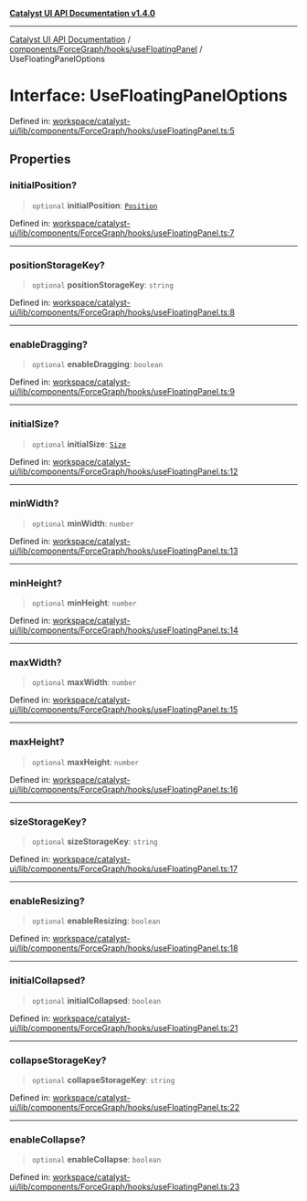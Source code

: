 [**Catalyst UI API Documentation v1.4.0**](../../../../../README.md)

---

[Catalyst UI API Documentation](../../../../../README.md) / [components/ForceGraph/hooks/useFloatingPanel](../README.md) / UseFloatingPanelOptions

# Interface: UseFloatingPanelOptions

Defined in: [workspace/catalyst-ui/lib/components/ForceGraph/hooks/useFloatingPanel.ts:5](https://github.com/TheBranchDriftCatalyst/catalyst-ui/blob/main/lib/components/ForceGraph/hooks/useFloatingPanel.ts#L5)

## Properties

### initialPosition?

> `optional` **initialPosition**: [`Position`](../../useDraggable/interfaces/Position.md)

Defined in: [workspace/catalyst-ui/lib/components/ForceGraph/hooks/useFloatingPanel.ts:7](https://github.com/TheBranchDriftCatalyst/catalyst-ui/blob/main/lib/components/ForceGraph/hooks/useFloatingPanel.ts#L7)

---

### positionStorageKey?

> `optional` **positionStorageKey**: `string`

Defined in: [workspace/catalyst-ui/lib/components/ForceGraph/hooks/useFloatingPanel.ts:8](https://github.com/TheBranchDriftCatalyst/catalyst-ui/blob/main/lib/components/ForceGraph/hooks/useFloatingPanel.ts#L8)

---

### enableDragging?

> `optional` **enableDragging**: `boolean`

Defined in: [workspace/catalyst-ui/lib/components/ForceGraph/hooks/useFloatingPanel.ts:9](https://github.com/TheBranchDriftCatalyst/catalyst-ui/blob/main/lib/components/ForceGraph/hooks/useFloatingPanel.ts#L9)

---

### initialSize?

> `optional` **initialSize**: [`Size`](../../useResizable/interfaces/Size.md)

Defined in: [workspace/catalyst-ui/lib/components/ForceGraph/hooks/useFloatingPanel.ts:12](https://github.com/TheBranchDriftCatalyst/catalyst-ui/blob/main/lib/components/ForceGraph/hooks/useFloatingPanel.ts#L12)

---

### minWidth?

> `optional` **minWidth**: `number`

Defined in: [workspace/catalyst-ui/lib/components/ForceGraph/hooks/useFloatingPanel.ts:13](https://github.com/TheBranchDriftCatalyst/catalyst-ui/blob/main/lib/components/ForceGraph/hooks/useFloatingPanel.ts#L13)

---

### minHeight?

> `optional` **minHeight**: `number`

Defined in: [workspace/catalyst-ui/lib/components/ForceGraph/hooks/useFloatingPanel.ts:14](https://github.com/TheBranchDriftCatalyst/catalyst-ui/blob/main/lib/components/ForceGraph/hooks/useFloatingPanel.ts#L14)

---

### maxWidth?

> `optional` **maxWidth**: `number`

Defined in: [workspace/catalyst-ui/lib/components/ForceGraph/hooks/useFloatingPanel.ts:15](https://github.com/TheBranchDriftCatalyst/catalyst-ui/blob/main/lib/components/ForceGraph/hooks/useFloatingPanel.ts#L15)

---

### maxHeight?

> `optional` **maxHeight**: `number`

Defined in: [workspace/catalyst-ui/lib/components/ForceGraph/hooks/useFloatingPanel.ts:16](https://github.com/TheBranchDriftCatalyst/catalyst-ui/blob/main/lib/components/ForceGraph/hooks/useFloatingPanel.ts#L16)

---

### sizeStorageKey?

> `optional` **sizeStorageKey**: `string`

Defined in: [workspace/catalyst-ui/lib/components/ForceGraph/hooks/useFloatingPanel.ts:17](https://github.com/TheBranchDriftCatalyst/catalyst-ui/blob/main/lib/components/ForceGraph/hooks/useFloatingPanel.ts#L17)

---

### enableResizing?

> `optional` **enableResizing**: `boolean`

Defined in: [workspace/catalyst-ui/lib/components/ForceGraph/hooks/useFloatingPanel.ts:18](https://github.com/TheBranchDriftCatalyst/catalyst-ui/blob/main/lib/components/ForceGraph/hooks/useFloatingPanel.ts#L18)

---

### initialCollapsed?

> `optional` **initialCollapsed**: `boolean`

Defined in: [workspace/catalyst-ui/lib/components/ForceGraph/hooks/useFloatingPanel.ts:21](https://github.com/TheBranchDriftCatalyst/catalyst-ui/blob/main/lib/components/ForceGraph/hooks/useFloatingPanel.ts#L21)

---

### collapseStorageKey?

> `optional` **collapseStorageKey**: `string`

Defined in: [workspace/catalyst-ui/lib/components/ForceGraph/hooks/useFloatingPanel.ts:22](https://github.com/TheBranchDriftCatalyst/catalyst-ui/blob/main/lib/components/ForceGraph/hooks/useFloatingPanel.ts#L22)

---

### enableCollapse?

> `optional` **enableCollapse**: `boolean`

Defined in: [workspace/catalyst-ui/lib/components/ForceGraph/hooks/useFloatingPanel.ts:23](https://github.com/TheBranchDriftCatalyst/catalyst-ui/blob/main/lib/components/ForceGraph/hooks/useFloatingPanel.ts#L23)
